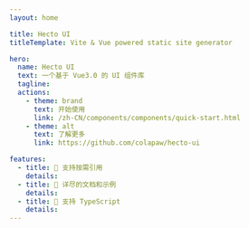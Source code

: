 ```yaml
---
layout: home

title: Hecto UI
titleTemplate: Vite & Vue powered static site generator

hero:
  name: Hecto UI
  text: 一个基于 Vue3.0 的 UI 组件库
  tagline:
  actions:
    - theme: brand
      text: 开始使用
      link: /zh-CN/components/components/quick-start.html
    - theme: alt
      text: 了解更多
      link: https://github.com/colapaw/hecto-ui

features:
  - title: 🍭 支持按需引用
    details:
  - title: 📖 详尽的文档和示例
    details:
  - title: 💪 支持 TypeScript
    details:
---
```

